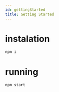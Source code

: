 ```yaml
---
id: gettingStarted
title: Getting Started
---
```


# instalation

```javascript
npm i
```

# running

```javascript
npm start
```
